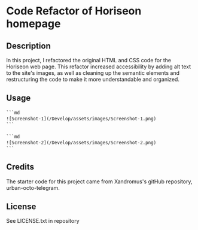 # Code Refactor of Horiseon homepage

## Description

In this project, I refactored the original HTML and CSS code for the Horiseon web page.  This refactor increased accessibility by adding alt text to the site's images, as well as cleaning up the semantic elements and restructuring the code to make it more understandable and organized.

## Usage

    ```md
    ![Screenshot-1](/Develop/assets/images/Screenshot-1.png)
    ```

    ```md
    ![Screenshot-2](/Develop/assets/images/Screenshot-2.png)
    ```

## Credits

The starter code for this project came from Xandromus's gitHub repository, urban-octo-telegram.

## License
See LICENSE.txt in repository

